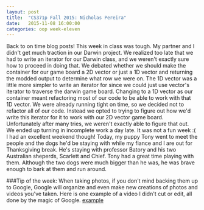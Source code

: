 ```yaml
---
layout: post
title:  "CS371p Fall 2015: Nicholas Pereira"
date:   2015-11-08 16:00:00
categories: oop week-eleven
---
```


Back to on time blog posts! This week in class was tough. My partner and I didn't get much traction in our Darwin project. We realized
too late that we had to write an iterator for our Darwin class, and we weren't exactly sure how to proceed in doing that. We debated
whether we should make the container for our game board a 2D vector or just a 1D vector and returning the modded output to determine
what row we were on. The 1D vector was a little more simpler to write an iterator for since we could just use vector's iterator to
traverse the darwin game board. Changing to a 1D vector as our container meant refactoring most of our code to be able to work with
that 1D vector. We were already running tight on time, so we decided not to refactor all of our code. Instead we opted to trying to
figure out how we'd write this iterator for it to work with our 2D vector game board. Unfortunately after many tries, we weren't
exactly able to figure that out. We ended up turning in incomplete work a day late. It was not a fun week :( I had an excellent
weekend though! Today, my puppy Tony went to meet the people and the dogs he'd be staying with while my fiance and I are out for
Thanksgiving break. He's staying with professor Batory and his two Australian sheperds, Scarlett and Chief. Tony had a great time
playing with them. Although the two dogs were much bigger than he was, he was brave enough to bark at them and run around.

###Tip of the week:
When taking photos, if you don't mind backing them up to Google, Google will organize and even make new creations of photos and videos
you've taken. Here is one example of a video I didn't cut or edit, all done by the magic of Google. [example](https://goo.gl/photos/isT57xVNQ2xZvnh89)